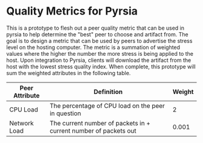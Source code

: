 # Quality Metrics for Pyrsia
This is a prototype to flesh out a peer quality metric that can be used in pyrsia to help determine the "best" peer to choose and artifact from. The goal is to design a metric that can be used by peers to advertise the stress level on the hosting computer. The metric is a summation of weighted values where the higher the number the more stress is being applied to the host. Upon integration to Pyrsia, clients will download the artifact from the host with the lowest stress quality index. When complete, this prototype will sum the weighted attributes in the following table.

|Peer Attribute| Definition | Weight |
|---|---|---|
| CPU Load | The percentage of CPU load on the peer in question | 2 |
| Network Load| The current number of packets in + current number of packets out | 0.001 |
 

